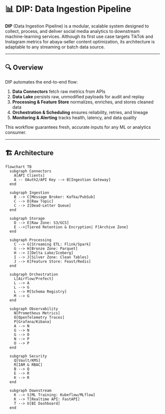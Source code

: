 # 📊 DIP: Data Ingestion Pipeline

**DIP** (Data Ingestion Pipeline) is a modular, scalable system designed to collect, process, and deliver social media analytics to downstream machine-learning services. Although its first use case targets TikTok and Instagram metrics for abaya-seller content optimization, its architecture is adaptable to any streaming or batch data source.

---

## 🔍 Overview

DIP automates the end-to-end flow:

1. **Data Connectors** fetch raw metrics from APIs
2. **Data Lake** persists raw, unmodified payloads for audit and replay
3. **Processing & Feature Store** normalizes, enriches, and stores cleaned data
4. **Orchestration & Scheduling** ensures reliability, retries, and lineage
5. **Monitoring & Alerting** tracks health, latency, and data quality

This workflow guarantees fresh, accurate inputs for any ML or analytics consumer.

---

## 🏗 Architecture

```mermaid
flowchart TB
  subgraph Connectors
    A[API Clients]
    A -- OAuth2/API Key --> B[Ingestion Gateway]
  end

  subgraph Ingestion
    B --> C[Message Broker: Kafka/PubSub]
    C --> D[Raw Topic]
    C --> Z[Dead-Letter Queue]
  end

  subgraph Storage
    D --> E[Raw Zone: S3/GCS]
    E -->|Tiered Retention & Encryption| F[Archive Zone]
  end

  subgraph Processing
    C --> G[Streaming ETL: Flink/Spark]
    G --> H[Bronze Zone: Parquet]
    H --> I[Delta Lake/Iceberg]
    I --> J[Silver Zone: Clean Tables]
    J --> K[Feature Store: Feast/Redis]
  end

  subgraph Orchestration
    L[Airflow/Prefect]
    L --> A
    L --> G
    L --> M[Schema Registry]
    M --> G
  end

  subgraph Observability
    N[Prometheus Metrics]
    O[OpenTelemetry Traces]
    P[Grafana/Kibana]
    A --> N
    G --> N
    G --> O
    N --> P
    O --> P
  end

  subgraph Security
    Q[Vault/KMS]
    R[IAM & RBAC]
    B --> Q
    E --> R
    K --> R
  end

  subgraph Downstream
    K --> S[ML Training: Kubeflow/MLflow]
    K --> T[Realtime API: FastAPI]
    T --> U[BI Dashboard]
  end
